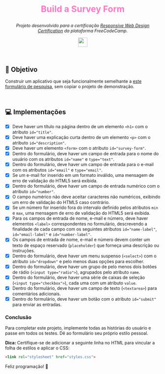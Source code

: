 # <p align="center"><font color='#FF79C6'><strong>Build a Survey Form</strong></font></p>

<p align="center"> <i>Projeto desenvolvido para a certificação <a href="https://www.freecodecamp.org/learn/2022/responsive-web-design/"><em>Responsive Web Design Certification</em></a> da plataforma FreeCodeCamp</i>.
<p>

<p align="center">
    <img src="https://skillicons.dev/icons?i=html,css,md,vscode,git,github" height="30px">
</p>


<br>

## :dart: Objetivo  

Construir um aplicativo que seja funcionalmente semelhante a [este formulário de pesquisa](https://survey-form.freecodecamp.rocks), sem copiar o projeto de demonstração.  

<br>

## :computer:  Implementações 

- [x] Deve haver um título na página dentro de um elemento `<h1>` com o atributo `id="title"`.  
- [x] Deve haver uma explicação curta dentro de um elemento `<p>` com o atributo `id="description"`.  
- [x] Deve haver um elemento `<form>` com o atributo `id="survey-form"`.  
- [x] Dentro do formulário, deve haver um campo de entrada para o nome do usuário com os atributos `id="name"` e `type="text"`.  
- [x] Dentro do formulário, deve haver um campo de entrada para o e-mail com os atributos `id="email"` e `type="email"`.  
- [x] Se um e-mail for inserido em um formato inválido, uma mensagem de erro de validação do HTML5 será exibida.  
- [x] Dentro do formulário, deve haver um campo de entrada numérico com o atributo `id="number"`.  
- [x] O campo numérico não deve aceitar caracteres não numéricos, exibindo um erro de validação do HTML5 caso contrário.  
- [x] Se um número for inserido fora do intervalo definido pelos atributos `min` e `max`, uma mensagem de erro de validação do HTML5 será exibida.  
- [x] Para os campos de entrada de nome, e-mail e número, deve haver elementos `<label>` correspondentes no formulário, descrevendo a finalidade de cada campo com os seguintes atributos `id="name-label"`, `id="email-label"` e `id="number-label"`.  
- [x] Os campos de entrada de nome, e-mail e número devem conter um texto de espaço reservado (`placeholder`) que forneça uma descrição ou instruções.  
- [x] Dentro do formulário, deve haver um menu suspenso (`<select>`) com o atributo `id="dropdown"` e pelo menos duas opções para escolher.  
- [x] Dentro do formulário, deve haver um grupo de pelo menos dois botões de rádio (`<input type="radio">`), agrupados pelo atributo `name`.  
- [x] Dentro do formulário, deve haver uma série de caixas de seleção (`<input type="checkbox">`), cada uma com um atributo `value`.  
- [x] Dentro do formulário, deve haver um campo de texto (`<textarea>`) para comentários adicionais.  
- [x] Dentro do formulário, deve haver um botão com o atributo `id="submit"` para enviar as entradas.  

### Conclusão  

Para completar este projeto, implemente todas as histórias do usuário e passe em todos os testes. Dê ao formulário seu próprio estilo pessoal.  

**Dica:** Certifique-se de adicionar a seguinte linha no HTML para vincular a folha de estilos e aplicar o CSS:  

```html
<link rel="stylesheet" href="styles.css">
```  

Feliz programação! 🚀